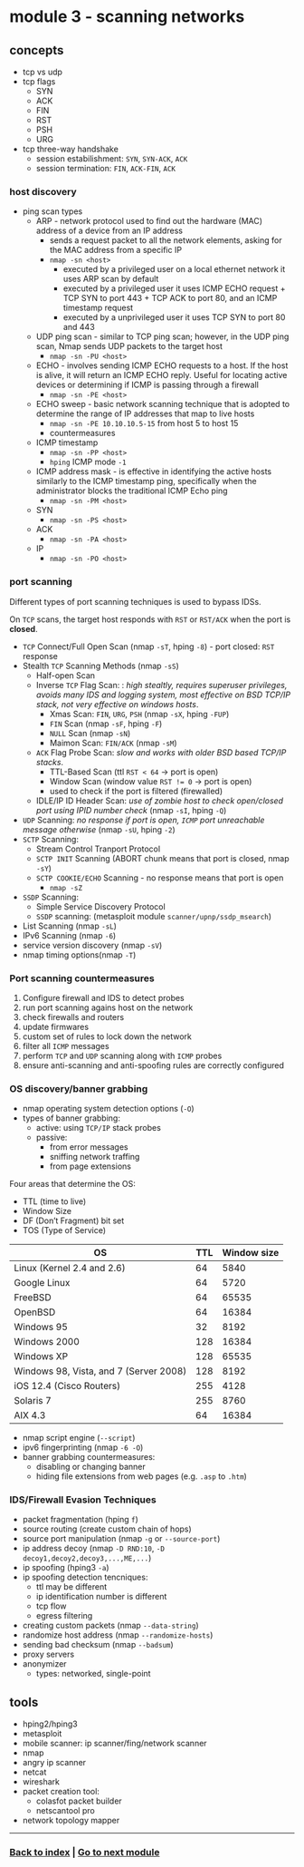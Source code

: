 # module 3 - scanning networks

## concepts

- tcp vs udp
- tcp flags
  - SYN
  - ACK
  - FIN
  - RST
  - PSH
  - URG
- tcp three-way handshake
  - session estabilishment: `SYN`, `SYN-ACK`, `ACK`
  - session termination: `FIN`, `ACK-FIN`, `ACK`

### host discovery

- ping scan types
  - ARP - network protocol used to find out the hardware (MAC) address of a device from an IP address
    - sends a request packet to all the network elements, asking for the MAC address from a specific IP
    - `nmap -sn <host>`
      - executed by a privileged user on a local ethernet network it uses ARP scan by default
      - executed by a privileged user it uses ICMP ECHO request + TCP SYN to port 443 + TCP ACK to port 80, and an ICMP timestamp request
      - executed by a unprivileged user it uses TCP SYN to port 80 and 443
  - UDP ping scan - similar to TCP ping scan; however, in the UDP ping scan, Nmap sends UDP packets to the target host
    - `nmap -sn -PU <host>`
  - ECHO - involves sending ICMP ECHO requests to a host. If the host is alive, it will return an ICMP ECHO reply. Useful for locating active devices or determining if ICMP is passing through a firewall
    - `nmap -sn -PE <host>`
  - ECHO sweep - basic network scanning technique that is adopted to determine the range of IP addresses that map to live hosts
    - `nmap -sn -PE 10.10.10.5-15` from host 5 to host 15
    - countermeasures
  - ICMP timestamp
    - `nmap -sn -PP <host>`
    - `hping` ICMP mode `-1`
  - ICMP address mask - is effective in identifying the active hosts similarly to the ICMP timestamp ping, specifically when the administrator blocks the traditional ICMP Echo ping
    - `nmap -sn -PM <host>`
  - SYN
    - `nmap -sn -PS <host>`
  - ACK
    - `nmap -sn -PA <host>`
  - IP
    - `nmap -sn -PO <host>`

### port scanning

Different types of port scanning techniques is used to bypass IDSs.

On `TCP` scans, the target host responds with `RST` or `RST/ACK` when the port is **closed**.

- `TCP` Connect/Full Open Scan (nmap `-sT`, hping `-8`) - port closed: `RST` response
- Stealth `TCP` Scanning Methods (nmap `-sS`)
  - Half-open Scan
  - Inverse `TCP` Flag Scan: : _high stealtly, requires superuser privileges, avoids many IDS and logging system, most effective on BSD TCP/IP stack, not very effective on windows hosts_.
    - Xmas Scan: `FIN`, `URG`, `PSH` (nmap `-sX`, hping `-FUP`)
    - `FIN` Scan (nmap `-sF`, hping `-F`)
    - `NULL` Scan (nmap `-sN`)
    - Maimon Scan: `FIN/ACK` (nmap `-sM`)
  - `ACK` Flag Probe Scan: _slow and works with older BSD based TCP/IP stacks_.
    - TTL-Based Scan (ttl `RST < 64` -> port is open)
    - Window Scan (window value `RST != 0` -> port is open)
    - used to check if the port is filtered (firewalled)
  - IDLE/IP ID Header Scan: _use of zombie host to check open/closed port using IPID number check_ (nmap `-sI`, hping `-Q`)
- `UDP` Scanning: _no response if port is open, `ICMP` port unreachable message otherwise_ (nmap `-sU`, hping `-2`)
- `SCTP` Scanning:
  - Stream Control Tranport Protocol
  - `SCTP INIT` Scanning (ABORT chunk means that port is closed, nmap `-sY`)
  - `SCTP COOKIE/ECHO` Scanning - no response means that port is open
    - `nmap -sZ`
- `SSDP` Scanning:
  - Simple Service Discovery Protocol
  - `SSDP` scanning: (metasploit module `scanner/upnp/ssdp_msearch`)
- List Scanning (nmap `-sL`)
- IPv6 Scanning (nmap `-6`)
- service version discovery (nmap `-sV`)
- nmap timing options(nmap `-T`)

### Port scanning countermeasures

1. Configure firewall and IDS to detect probes
2. run port scanning agains host on the network
3. check firewalls and routers
4. update firmwares
5. custom set of rules to lock down the network
6. filter all `ICMP` messages
7. perform `TCP` and `UDP` scanning along with `ICMP` probes
8. ensure anti-scanning and anti-spoofing rules are correctly configured

### OS discovery/banner grabbing

- nmap operating system detection options (`-O`)
- types of banner grabbing:
  - active: using `TCP/IP` stack probes
  - passive:
    - from error messages
    - sniffing network traffing
    - from page extensions

Four areas that determine the OS:

- TTL (time to live)
- Window Size
- DF (Don’t Fragment) bit set
- TOS (Type of Service)

<table>
<thead>
<th>OS</th>
<th>TTL</th>
<th>Window size</th>
</thead>
<tbody>
<tr>
<td>Linux (Kernel 2.4 and 2.6)</td>
<td>64</td>
<td>5840</td>
</tr>
<tr>
<td>Google Linux</td>
<td>64</td>
<td>5720</td>
</tr>
<tr>
<td>FreeBSD</td>
<td>64</td>
<td>65535</td>
</tr>
<tr>
<td>OpenBSD</td>
<td>64</td>
<td>16384</td>
</tr>
<tr>
<td>Windows 95</td>
<td>32</td>
<td>8192</td>
</tr>
<tr>
<td>Windows 2000</td>
<td>128</td>
<td>16384</td>
</tr>
<tr>
<td>Windows XP</td>
<td>128</td>
<td>65535</td>
</tr>
<tr>
<td>Windows 98, Vista, and 7 (Server 2008)</td>
<td>128</td>
<td>8192</td>
</tr>
<tr>
<td>iOS 12.4 (Cisco Routers)</td>
<td>255</td>
<td>4128</td>
</tr>
<tr>
<td>Solaris 7</td>
<td>255</td>
<td>8760</td>
</tr>
<tr>
<td>AIX 4.3</td>
<td>64</td>
<td>16384</td>
</tr>
</tbody>
</table>

- nmap script engine (`--script`)
- ipv6 fingerprinting (nmap `-6 -O`)
- banner grabbing countermeasures:
  - disabling or changing banner
  - hiding file extensions from web pages (e.g. `.asp` to `.htm`)

### IDS/Firewall Evasion Techniques

- packet fragmentation (hping `f`)
- source routing (create custom chain of hops)
- source port manipulation (nmap `-g` or `--source-port`)
- ip address decoy (nmap `-D RND:10`, `-D decoy1,decoy2,decoy3,...,ME,...`)
- ip spoofing (hping3 `-a`)
- ip spoofing detection tencniques:
  - ttl may be different
  - ip identification number is different
  - tcp flow
  - egress filtering
- creating custom packets (nmap `--data-string`)
- randomize host address (nmap `--randomize-hosts`)
- sending bad checksum (nmap `--badsum`)
- proxy servers
- anonymizer
  - types: networked, single-point

## tools

- hping2/hping3
- metasploit
- mobile scanner: ip scanner/fing/network scanner
- nmap
- angry ip scanner
- netcat
- wireshark
- packet creation tool:
  - colasfot packet builder
  - netscantool pro
- network topology mapper

---
### [Back to index](../README.md) | [Go to next module](04.md)